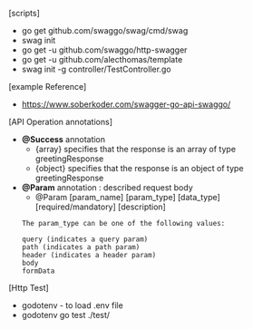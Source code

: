 [scripts]
- go get github.com/swaggo/swag/cmd/swag
- swag init
- go get -u github.com/swaggo/http-swagger
- go get -u github.com/alecthomas/template
- swag init -g controller/TestController.go

[example Reference]
- https://www.soberkoder.com/swagger-go-api-swaggo/


[API Operation annotations]
- **@Success** annotation
  - {array} specifies that the response is an array of type greetingResponse
  - {object} specifies that the response is an object of type greetingResponse
- **@Param** annotation : described request body 
  -  @Param [param_name] [param_type] [data_type] [required/mandatory] [description]
  ```
  The param_type can be one of the following values:
  
  query (indicates a query param)
  path (indicates a path param)
  header (indicates a header param)
  body
  formData
  ```
  
[Http Test]  
- godotenv - to load .env file
- godotenv go test ./test/

